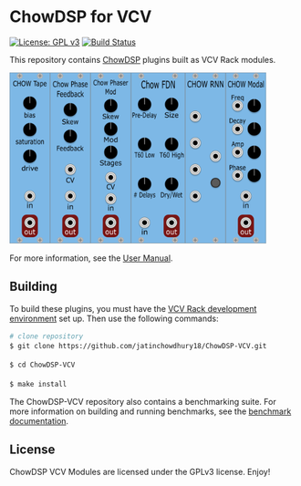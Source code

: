 # ChowDSP for VCV

[![License: GPL v3](https://img.shields.io/badge/License-GPLv3-blue.svg)](https://www.gnu.org/licenses/gpl-3.0)
[![Build Status](https://dev.azure.com/jatinchowdhury18/ChowDSP-VCV/_apis/build/status/jatinchowdhury18.ChowDSP-VCV?branchName=master)](https://dev.azure.com/jatinchowdhury18/ChowDSP-VCV/_build/latest?definitionId=1&branchName=master)

This repository contains [ChowDSP](https://ccrma.stanford.edu/~jatin/chowdsp) plugins built as VCV Rack modules.

<img src="./doc/ChowTape.png" alt="Pic" height="300"><img src="./doc/ChowPhaserFeedback.png" alt="Pic" height="300"><img src="./doc/ChowPhaserMod.png" alt="Pic" height="300"><img src="./doc/ChowFDN.png" alt="Pic" height="300"><img src="./doc/ChowRNN.png" alt="Pic" height="300"><img src="./doc/ChowModal.png" alt="Pic" height="300">

For more information, see the [User Manual](./doc/manual.md).

## Building
To build these plugins, you must have the [VCV Rack development environment](https://vcvrack.com/manual/Building#building-rack-plugins) set up. Then use the following commands:
```bash
# clone repository
$ git clone https://github.com/jatinchowdhury18/ChowDSP-VCV.git

$ cd ChowDSP-VCV

$ make install
```

The ChowDSP-VCV repository also contains a benchmarking suite. For more information on building and running benchmarks, see the [benchmark documentation](./doc/bench.md).

## License

ChowDSP VCV Modules are licensed under the GPLv3 license. Enjoy!
